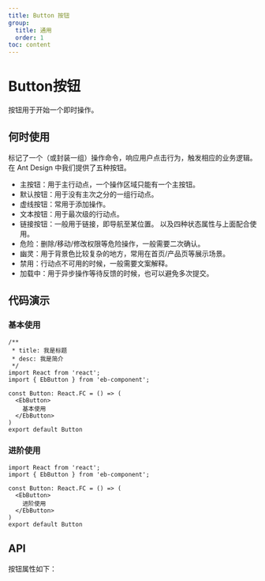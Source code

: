 ```yaml
---
title: Button 按钮
group:
  title: 通用
  order: 1
toc: content
---
```


# Button按钮
 按钮用于开始一个即时操作。

## 何时使用

  标记了一个（或封装一组）操作命令，响应用户点击行为，触发相应的业务逻辑。
  在 Ant Design 中我们提供了五种按钮。
  - 主按钮：用于主行动点，一个操作区域只能有一个主按钮。
  - 默认按钮：用于没有主次之分的一组行动点。
  - 虚线按钮：常用于添加操作。
  - 文本按钮：用于最次级的行动点。
  - 链接按钮：一般用于链接，即导航至某位置。
  以及四种状态属性与上面配合使用。
  - 危险：删除/移动/修改权限等危险操作，一般需要二次确认。
  - 幽灵：用于背景色比较复杂的地方，常用在首页/产品页等展示场景。
  - 禁用：行动点不可用的时候，一般需要文案解释。
  - 加载中：用于异步操作等待反馈的时候，也可以避免多次提交。

## 代码演示

### 基本使用
```tsx
/**
 * title: 我是标题
 * desc: 我是简介
 */
import React from 'react';
import { EbButton } from 'eb-component';

const Button: React.FC = () => (
  <EbButton>
    基本使用
  </EbButton>
)
export default Button
```

### 进阶使用
```tsx
import React from 'react';
import { EbButton } from 'eb-component';

const Button: React.FC = () => (
  <EbButton>
    进阶使用
  </EbButton>
)
export default Button
```

## API

按钮属性如下：
<API id='EbButtonPropsType' hideTitle></API>
